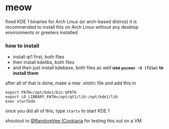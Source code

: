 # meow

fixed KDE 1 binaries for Arch Linux (or arch-based distros)
it is recommended to install this on Arch Linux without any desktop environments or greeters installed

### how to install
- install qt1 first, both files
- then install kdelibs, both files
- and then just install kdebase, both files as well
**use `pacman -U (file)` to install them**

after all of that is done, make a new .xinitrc file and add this in
```
export PATH=/opt/kde1/bin:$PATH
export LD_LIBRARY_PATH=/opt/qt1/lib:/opt/kde1/lib
exec startkde
```

once you did all of this, type `startx` to start KDE 1

shoutout to [@RandomVee (Cookiaria](https://github.com/RandomVee?tab=repositories) for testing this out on a VM
